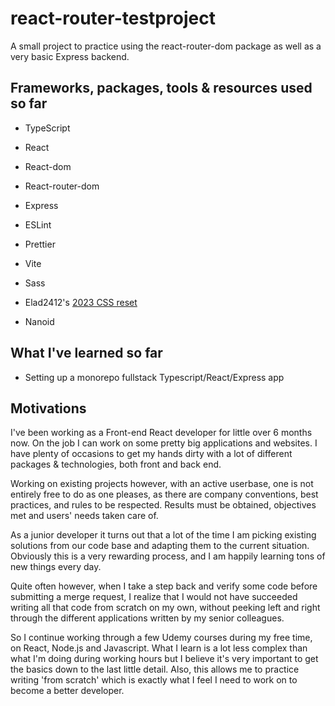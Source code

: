 # react-router-testproject

A small project to practice using the react-router-dom package as well as a very basic Express backend.
<br/>

## Frameworks, packages, tools & resources used so far

-   TypeScript
-   React
-   React-dom
-   React-router-dom
    <br/>

-   Express
    <br/>

-   ESLint
-   Prettier
-   Vite
    <br/>

-   Sass
-   Elad2412's [2023 CSS reset](https://elad2412.github.io/the-new-css-reset/)
-   Nanoid
    <br/>

## What I've learned so far

-   Setting up a monorepo fullstack Typescript/React/Express app
    <br/>

## Motivations

I've been working as a Front-end React developer for little over 6 months now. On the job I can work on some pretty big applications and websites. I have plenty of occasions to get my hands dirty with a lot of different packages & technologies, both front and back end.

Working on existing projects however, with an active userbase, one is not entirely free to do as one pleases, as there are company conventions, best practices, and rules to be respected. Results must be obtained, objectives met and users' needs taken care of.

As a junior developer it turns out that a lot of the time I am picking existing solutions from our code base and adapting them to the current situation. Obviously this is a very rewarding process, and I am happily learning tons of new things every day.

Quite often however, when I take a step back and verify some code before submitting a merge request, I realize that I would not have succeeded writing all that code from scratch on my own, without peeking left and right through the different applications written by my senior colleagues.

So I continue working through a few Udemy courses during my free time, on React, Node.js and Javascript. What I learn is a lot less complex than what I'm doing during working hours but I believe it's very important to get the basics down to the last little detail. Also, this allows me to practice writing 'from scratch' which is exactly what I feel I need to work on to become a better developer.
